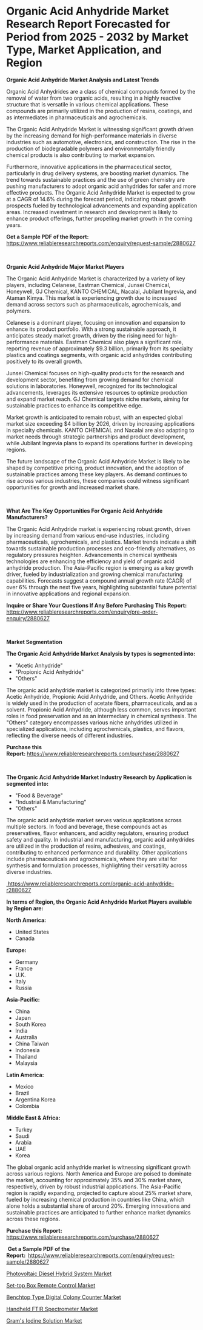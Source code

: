 <p><h1>Organic Acid Anhydride Market Research Report Forecasted for Period from 2025 -  2032 by Market Type, Market Application, and Region</h1></p><p><strong>Organic Acid Anhydride Market Analysis and Latest Trends</strong></p>
<p><p>Organic Acid Anhydrides are a class of chemical compounds formed by the removal of water from two organic acids, resulting in a highly reactive structure that is versatile in various chemical applications. These compounds are primarily utilized in the production of resins, coatings, and as intermediates in pharmaceuticals and agrochemicals. </p><p>The Organic Acid Anhydride Market is witnessing significant growth driven by the increasing demand for high-performance materials in diverse industries such as automotive, electronics, and construction. The rise in the production of biodegradable polymers and environmentally friendly chemical products is also contributing to market expansion. </p><p>Furthermore, innovative applications in the pharmaceutical sector, particularly in drug delivery systems, are boosting market dynamics. The trend towards sustainable practices and the use of green chemistry are pushing manufacturers to adopt organic acid anhydrides for safer and more effective products. The Organic Acid Anhydride Market is expected to grow at a CAGR of 14.6% during the forecast period, indicating robust growth prospects fueled by technological advancements and expanding application areas. Increased investment in research and development is likely to enhance product offerings, further propelling market growth in the coming years.</p></p>
<p><strong>Get a Sample PDF of the Report:&nbsp;</strong> <a href="https://www.reliableresearchreports.com/enquiry/request-sample/2880627?utm_campaign=31&utm_medium=2&utm_source=Github&utm_content=ia&utm_term=12032025&utm_id=organic-acid-anhydride">https://www.reliableresearchreports.com/enquiry/request-sample/2880627</a></p>
<p>&nbsp;</p>
<p><strong>Organic Acid Anhydride Major Market Players</strong></p>
<p><p>The Organic Acid Anhydride Market is characterized by a variety of key players, including Celanese, Eastman Chemical, Junsei Chemical, Honeywell, GJ Chemical, KANTO CHEMICAL, Nacalai, Jubilant Ingrevia, and Ataman Kimya. This market is experiencing growth due to increased demand across sectors such as pharmaceuticals, agrochemicals, and polymers. </p><p>Celanese is a dominant player, focusing on innovation and expansion to enhance its product portfolio. With a strong sustainable approach, it anticipates steady market growth, driven by the rising need for high-performance materials. Eastman Chemical also plays a significant role, reporting revenue of approximately $9.3 billion, primarily from its specialty plastics and coatings segments, with organic acid anhydrides contributing positively to its overall growth.</p><p>Junsei Chemical focuses on high-quality products for the research and development sector, benefiting from growing demand for chemical solutions in laboratories. Honeywell, recognized for its technological advancements, leverages its extensive resources to optimize production and expand market reach. GJ Chemical targets niche markets, aiming for sustainable practices to enhance its competitive edge.</p><p>Market growth is anticipated to remain robust, with an expected global market size exceeding $4 billion by 2026, driven by increasing applications in specialty chemicals. KANTO CHEMICAL and Nacalai are also adapting to market needs through strategic partnerships and product development, while Jubilant Ingrevia plans to expand its operations further in developing regions. </p><p>The future landscape of the Organic Acid Anhydride Market is likely to be shaped by competitive pricing, product innovation, and the adoption of sustainable practices among these key players. As demand continues to rise across various industries, these companies could witness significant opportunities for growth and increased market share.</p></p>
<p>&nbsp;</p>
<p><strong>What Are The Key Opportunities For Organic Acid Anhydride Manufacturers?</strong></p>
<p><p>The Organic Acid Anhydride market is experiencing robust growth, driven by increasing demand from various end-use industries, including pharmaceuticals, agrochemicals, and plastics. Market trends indicate a shift towards sustainable production processes and eco-friendly alternatives, as regulatory pressures heighten. Advancements in chemical synthesis technologies are enhancing the efficiency and yield of organic acid anhydride production. The Asia-Pacific region is emerging as a key growth driver, fueled by industrialization and growing chemical manufacturing capabilities. Forecasts suggest a compound annual growth rate (CAGR) of over 6% through the next five years, highlighting substantial future potential in innovative applications and regional expansion.</p></p>
<p><strong>Inquire or Share Your Questions If Any Before Purchasing This Report:</strong> <a href="https://www.reliableresearchreports.com/enquiry/pre-order-enquiry/2880627?utm_campaign=31&utm_medium=2&utm_source=Github&utm_content=ia&utm_term=12032025&utm_id=organic-acid-anhydride">https://www.reliableresearchreports.com/enquiry/pre-order-enquiry/2880627</a></p>
<p>&nbsp;</p>
<p><strong>Market Segmentation</strong></p>
<p><strong>The Organic Acid Anhydride Market Analysis by types is segmented into:</strong></p>
<p><ul><li>"Acetic Anhydride"</li><li>"Propionic Acid Anhydride"</li><li>"Others"</li></ul></p>
<p><p>The organic acid anhydride market is categorized primarily into three types: Acetic Anhydride, Propionic Acid Anhydride, and Others. Acetic Anhydride is widely used in the production of acetate fibers, pharmaceuticals, and as a solvent. Propionic Acid Anhydride, although less common, serves important roles in food preservation and as an intermediary in chemical synthesis. The "Others" category encompasses various niche anhydrides utilized in specialized applications, including agrochemicals, plastics, and flavors, reflecting the diverse needs of different industries.</p></p>
<p><strong>Purchase this Report:&nbsp;</strong><a href="https://www.reliableresearchreports.com/purchase/2880627?utm_campaign=31&utm_medium=2&utm_source=Github&utm_content=ia&utm_term=12032025&utm_id=organic-acid-anhydride">https://www.reliableresearchreports.com/purchase/2880627</a></p>
<p>&nbsp;</p>
<p><strong>The Organic Acid Anhydride Market Industry Research by Application is segmented into:</strong></p>
<p><ul><li>"Food & Beverage"</li><li>"Industrial & Manufacturing"</li><li>"Others"</li></ul></p>
<p><p>The organic acid anhydride market serves various applications across multiple sectors. In food and beverage, these compounds act as preservatives, flavor enhancers, and acidity regulators, ensuring product safety and quality. In industrial and manufacturing, organic acid anhydrides are utilized in the production of resins, adhesives, and coatings, contributing to enhanced performance and durability. Other applications include pharmaceuticals and agrochemicals, where they are vital for synthesis and formulation processes, highlighting their versatility across diverse industries.</p></p>
<p><a href="https://www.reliableresearchreports.com/organic-acid-anhydride-r2880627?utm_campaign=31&utm_medium=2&utm_source=Github&utm_content=ia&utm_term=12032025&utm_id=organic-acid-anhydride">&nbsp;https://www.reliableresearchreports.com/organic-acid-anhydride-r2880627</a></p>
<p><strong>In terms of Region, the Organic Acid Anhydride Market Players available by Region are:</strong></p>
<p>
    <p> <strong> North America: </strong>
        <ul>
            <li>United States</li>
            <li>Canada</li>
        </ul>
        </p> 
    <p> <strong> Europe: </strong>
        <ul>
            <li>Germany</li>
            <li>France</li>
            <li>U.K.</li>
            <li>Italy</li>
            <li>Russia</li>
        </ul>
        </p> 
    <p> <strong> Asia-Pacific: </strong>
        <ul>
            <li>China</li>
            <li>Japan</li>
            <li>South Korea</li>
            <li>India</li>
            <li>Australia</li>
            <li>China Taiwan</li>
            <li>Indonesia</li>
            <li>Thailand</li>
            <li>Malaysia</li>
        </ul>
        </p> 
    <p> <strong> Latin America: </strong>
        <ul>
            <li>Mexico</li>
            <li>Brazil</li>
            <li>Argentina Korea</li>
            <li>Colombia</li>
        </ul>
        </p> 
    <p> <strong> Middle East & Africa: </strong>
        <ul>
            <li>Turkey</li>
            <li>Saudi</li>
            <li>Arabia</li>
            <li>UAE</li>
            <li>Korea</li>
        </ul>
    </p>
    </p>
<p><p>The global organic acid anhydride market is witnessing significant growth across various regions. North America and Europe are poised to dominate the market, accounting for approximately 35% and 30% market share, respectively, driven by robust industrial applications. The Asia-Pacific region is rapidly expanding, projected to capture about 25% market share, fueled by increasing chemical production in countries like China, which alone holds a substantial share of around 20%. Emerging innovations and sustainable practices are anticipated to further enhance market dynamics across these regions.</p></p>
<p><strong>Purchase this Report: </strong><a href="https://www.reliableresearchreports.com/purchase/2880627?utm_campaign=31&utm_medium=2&utm_source=Github&utm_content=ia&utm_term=12032025&utm_id=organic-acid-anhydride">https://www.reliableresearchreports.com/purchase/2880627</a></p>
<p>&nbsp;<strong>Get a Sample PDF of the Report:&nbsp;&nbsp;</strong><a href="https://www.reliableresearchreports.com/enquiry/request-sample/2880627?utm_campaign=31&utm_medium=2&utm_source=Github&utm_content=ia&utm_term=12032025&utm_id=organic-acid-anhydride">https://www.reliableresearchreports.com/enquiry/request-sample/2880627</a></p>
<p><strong></strong></p>
<p><p><a href="https://github.com/boccalyver5k/Market-Research-Report-List-1/blob/main/photovoltaic-diesel-hybrid-system-market.md?utm_campaign=31&utm_medium=2&utm_source=Github&utm_content=ia&utm_term=12032025&utm_id=organic-acid-anhydride">Photovoltaic Diesel Hybrid System Market</a></p><p><a href="https://github.com/shopovdjondo/Market-Research-Report-List-1/blob/main/set-top-box-remote-control-market.md?utm_campaign=31&utm_medium=2&utm_source=Github&utm_content=ia&utm_term=12032025&utm_id=organic-acid-anhydride">Set-top Box Remote Control Market</a></p><p><a href="https://github.com/saeiddaemo/Market-Research-Report-List-1/blob/main/benchtop-type-digital-colony-counter-market.md?utm_campaign=31&utm_medium=2&utm_source=Github&utm_content=ia&utm_term=12032025&utm_id=organic-acid-anhydride">Benchtop Type Digital Colony Counter Market</a></p><p><a href="https://github.com/plawragarile/Market-Research-Report-List-1/blob/main/handheld-ftir-spectrometer-market.md?utm_campaign=31&utm_medium=2&utm_source=Github&utm_content=ia&utm_term=12032025&utm_id=organic-acid-anhydride">Handheld FTIR Spectrometer Market</a></p><p><a href="https://github.com/supicweg/Market-Research-Report-List-1/blob/main/grams-iodine-solution-market.md?utm_campaign=31&utm_medium=2&utm_source=Github&utm_content=ia&utm_term=12032025&utm_id=organic-acid-anhydride">Gram's Iodine Solution Market</a></p></p>